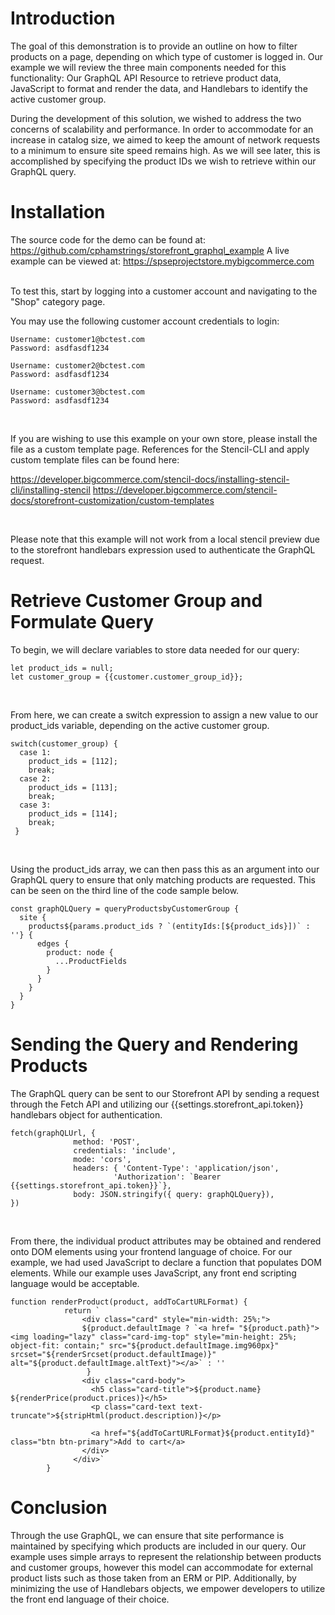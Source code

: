 # Introduction

The goal of this demonstration is to provide an outline on how to filter products on a page, depending on which type of customer is logged in. Our example we will review the three main components needed for this functionality: Our GraphQL API Resource to retrieve product data, JavaScript to format and render the data, and Handlebars to identify the active customer group.

During the development of this solution, we wished to address the two concerns of scalability and performance. In order to accommodate for an increase in catalog size, we aimed to keep the amount of network requests to a minimum to ensure site speed remains high. As we will see later, this is accomplished by specifying the product IDs we wish to retrieve within our GraphQL query.



# Installation

The source code for the demo can be found at: https://github.com/cphamstrings/storefront_graphql_example
A live example can be viewed at: https://spseprojectstore.mybigcommerce.com

</br>
To test this, start by logging into a customer account and navigating to the "Shop" category page.

You may use the following customer account credentials to login:

```
Username: customer1@bctest.com
Password: asdfasdf1234

Username: customer2@bctest.com
Password: asdfasdf1234

Username: customer3@bctest.com
Password: asdfasdf1234
```

</br>

If you are wishing to use this example on your own store, please install the file as a custom template page. References for the Stencil-CLI and apply custom template files can be found here:

https://developer.bigcommerce.com/stencil-docs/installing-stencil-cli/installing-stencil
https://developer.bigcommerce.com/stencil-docs/storefront-customization/custom-templates

</br>

Please note that this example will not work from a local stencil preview due to the storefront handlebars expression used to authenticate the GraphQL request.


# Retrieve Customer Group and Formulate Query

To begin, we will declare variables to store data needed for our query:

```
let product_ids = null;
let customer_group = {{customer.customer_group_id}};
```
</br>

From here, we can create a switch expression to assign a new value to our product_ids variable, depending on the active customer group.

```
switch(customer_group) {
  case 1:
    product_ids = [112];
    break;
  case 2:
    product_ids = [113];
    break;
  case 3:
    product_ids = [114];
    break;
 }
```

</br>

Using the product_ids array, we can then pass this as an argument into our GraphQL query to ensure that only matching products are requested. This can be seen on the third line of the code sample below.

              
```
const graphQLQuery = queryProductsbyCustomerGroup {
  site {
    products${params.product_ids ? `(entityIds:[${product_ids}])` : ''} {
      edges {
        product: node {
          ...ProductFields
        }
      }
    }
  }
}
```
# Sending the Query and Rendering Products

The GraphQL query can be sent to our Storefront API by sending a request through the Fetch API and utilizing our {{settings.storefront_api.token}} handlebars object for authentication.

```
fetch(graphQLUrl, {
              method: 'POST',
              credentials: 'include',
              mode: 'cors',
              headers: { 'Content-Type': 'application/json',
                       'Authorization': `Bearer {{settings.storefront_api.token}}`},
              body: JSON.stringify({ query: graphQLQuery}),
}) 
```
</br>

From there, the individual product attributes may be obtained and rendered onto DOM elements using your frontend language of choice. For our example, we had used JavaScript to declare a function that populates DOM elements. While our example uses JavaScript, any front end scripting language would be acceptable.

```
function renderProduct(product, addToCartURLFormat) {
            return `
                <div class="card" style="min-width: 25%;">
                ${product.defaultImage ? `<a href= "${product.path}"> <img loading="lazy" class="card-img-top" style="min-height: 25%; object-fit: contain;" src="${product.defaultImage.img960px}" srcset="${renderSrcset(product.defaultImage)}" alt="${product.defaultImage.altText}"></a>` : ''
                 }
                <div class="card-body">
                  <h5 class="card-title">${product.name} ${renderPrice(product.prices)}</h5>
                  <p class="card-text text-truncate">${stripHtml(product.description)}</p>
                  
                  <a href="${addToCartURLFormat}${product.entityId}" class="btn btn-primary">Add to cart</a>
                </div>
              </div>`
        }
```



# Conclusion

Through the use GraphQL, we can ensure that site performance is maintained by specifying which products are included in our query. Our example uses simple arrays to represent the relationship between products and customer groups, however this model can accommodate for external product lists such as those taken from an ERM or PIP. Additionally, by minimizing the use of Handlebars objects, we empower developers to utilize the front end language of their choice.
